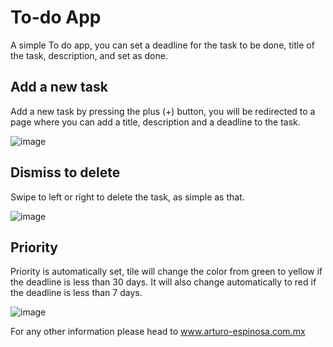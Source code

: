 # To-do App

A simple To do app, you can set a deadline for the task to be done, title of the task, description, and set as done.

## Add a new task

Add a new task by pressing the plus (+) button, you will be redirected to a page where you can add a title, description and a deadline to the task.

![image](https://user-images.githubusercontent.com/57274392/127709730-8c1ba176-4fcb-48b5-b3c7-20796dcb9b4c.png)

## Dismiss to delete

Swipe to left or right to delete the task, as simple as that.

![image](https://user-images.githubusercontent.com/57274392/127709489-f1d61d51-add3-40e7-94ce-96fab99cd9ba.png)


## Priority

Priority is automatically set, tile will change the color from green to yellow if the deadline is less than 30 days.
It will also change automatically to red if the deadline is less than 7 days.

![image](https://user-images.githubusercontent.com/57274392/127708355-e631b2c4-ffe5-4670-b418-fd69285882e8.png)

For any other information please head to www.arturo-espinosa.com.mx







